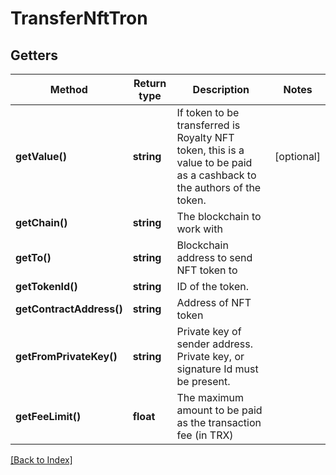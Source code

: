 # TransferNftTron

## Getters

Method | Return type | Description | Notes
------------ | ------------- | ------------- | -------------
**getValue()** | **string** | If token to be transferred is Royalty NFT token, this is a value to be paid as a cashback to the authors of the token. | [optional]
**getChain()** | **string** | The blockchain to work with |
**getTo()** | **string** | Blockchain address to send NFT token to |
**getTokenId()** | **string** | ID of the token. |
**getContractAddress()** | **string** | Address of NFT token |
**getFromPrivateKey()** | **string** | Private key of sender address. Private key, or signature Id must be present. |
**getFeeLimit()** | **float** | The maximum amount to be paid as the transaction fee (in TRX) |

[[Back to Index]](../index.md)
